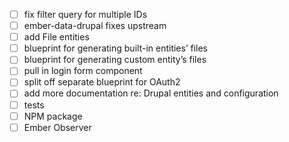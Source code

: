 - [ ] fix filter query for multiple IDs
- [ ] ember-data-drupal fixes upstream
- [ ] add File entities
- [ ] blueprint for generating built-in entities’ files
- [ ] blueprint for generating custom entity’s files
- [ ] pull in login form component
- [ ] split off separate blueprint for OAuth2
- [ ] add more documentation re: Drupal entities and configuration
- [ ] tests
- [ ] NPM package
- [ ] Ember Observer
